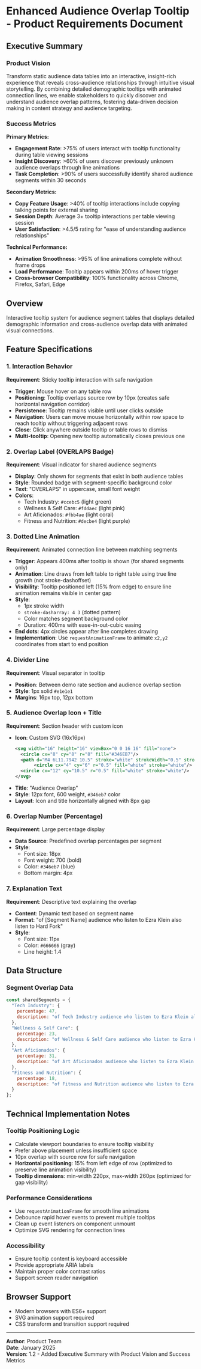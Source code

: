 # Enhanced Audience Overlap Tooltip - Product Requirements Document

## Executive Summary

### Product Vision
Transform static audience data tables into an interactive, insight-rich experience that reveals cross-audience relationships through intuitive visual storytelling. By combining detailed demographic tooltips with animated connection lines, we enable stakeholders to quickly discover and understand audience overlap patterns, fostering data-driven decision making in content strategy and audience targeting.

### Success Metrics
**Primary Metrics:**
- **Engagement Rate**: >75% of users interact with tooltip functionality during table viewing sessions
- **Insight Discovery**: >60% of users discover previously unknown audience overlaps through line animations
- **Task Completion**: >90% of users successfully identify shared audience segments within 30 seconds

**Secondary Metrics:**
- **Copy Feature Usage**: >40% of tooltip interactions include copying talking points for external sharing
- **Session Depth**: Average 3+ tooltip interactions per table viewing session
- **User Satisfaction**: >4.5/5 rating for "ease of understanding audience relationships"

**Technical Performance:**
- **Animation Smoothness**: >95% of line animations complete without frame drops
- **Load Performance**: Tooltip appears within 200ms of hover trigger
- **Cross-browser Compatibility**: 100% functionality across Chrome, Firefox, Safari, Edge

## Overview
Interactive tooltip system for audience segment tables that displays detailed demographic information and cross-audience overlap data with animated visual connections.

## Feature Specifications

### 1. Interaction Behavior
**Requirement**: Sticky tooltip interaction with safe navigation
- **Trigger**: Mouse hover on any table row
- **Positioning**: Tooltip overlaps source row by 10px (creates safe horizontal navigation corridor)
- **Persistence**: Tooltip remains visible until user clicks outside
- **Navigation**: Users can move mouse horizontally within row space to reach tooltip without triggering adjacent rows
- **Close**: Click anywhere outside tooltip or table rows to dismiss
- **Multi-tooltip**: Opening new tooltip automatically closes previous one

### 2. Overlap Label (OVERLAPS Badge)
**Requirement**: Visual indicator for shared audience segments
- **Display**: Only shown for segments that exist in both audience tables
- **Style**: Rounded badge with segment-specific background color
- **Text**: "OVERLAPS" in uppercase, small font weight
- **Colors**: 
  - Tech Industry: `#ccebc5` (light green)
  - Wellness & Self Care: `#fddaec` (light pink)
  - Art Aficionados: `#fbb4ae` (light coral)
  - Fitness and Nutrition: `#decbe4` (light purple)

### 3. Dotted Line Animation
**Requirement**: Animated connection line between matching segments
- **Trigger**: Appears 400ms after tooltip is shown (for shared segments only)
- **Animation**: Line draws from left table to right table using true line growth (not stroke-dashoffset)
- **Visibility**: Tooltip positioned left (15% from edge) to ensure line animation remains visible in center gap
- **Style**: 
  - 1px stroke width
  - `stroke-dasharray: 4 3` (dotted pattern)
  - Color matches segment background color
  - Duration: 400ms with ease-in-out-cubic easing
- **End dots**: 4px circles appear after line completes drawing
- **Implementation**: Use `requestAnimationFrame` to animate `x2,y2` coordinates from start to end position

### 4. Divider Line
**Requirement**: Visual separator in tooltip
- **Position**: Between demo rate section and audience overlap section
- **Style**: 1px solid `#e1e1e1`
- **Margins**: 16px top, 12px bottom

### 5. Audience Overlap Icon + Title
**Requirement**: Section header with custom icon
- **Icon**: Custom SVG (16x16px)
  ```svg
  <svg width="16" height="16" viewBox="0 0 16 16" fill="none">
    <circle cx="8" cy="8" r="8" fill="#346EB7"/>
    <path d="M4 6L11.7942 10.5" stroke="white" strokeWidth="0.5" strokeLinejoin="round" strokeDasharray="1.2 1.2"/>
         <circle cx="4" cy="6" r="0.5" fill="white" stroke="white"/>
    <circle cx="12" cy="10.5" r="0.5" fill="white" stroke="white"/>
  </svg>
  ```
- **Title**: "Audience Overlap"
- **Style**: 12px font, 600 weight, `#346eb7` color
- **Layout**: Icon and title horizontally aligned with 8px gap

### 6. Overlap Number (Percentage)
**Requirement**: Large percentage display
- **Data Source**: Predefined overlap percentages per segment
- **Style**: 
  - Font size: 18px
  - Font weight: 700 (bold)
  - Color: `#346eb7` (blue)
  - Bottom margin: 4px

### 7. Explanation Text
**Requirement**: Descriptive text explaining the overlap
- **Content**: Dynamic text based on segment name
- **Format**: "of [Segment Name] audience who listen to Ezra Klein also listen to Hard Fork"
- **Style**: 
  - Font size: 11px
  - Color: `#666666` (gray)
  - Line height: 1.4

## Data Structure

### Segment Overlap Data
```javascript
const sharedSegments = {
  "Tech Industry": { 
    percentage: 47, 
    description: "of Tech Industry audience who listen to Ezra Klein also listen to Hard Fork" 
  },
  "Wellness & Self Care": { 
    percentage: 23, 
    description: "of Wellness & Self Care audience who listen to Ezra Klein also listen to Hard Fork" 
  },
  "Art Aficionados": { 
    percentage: 31, 
    description: "of Art Aficionados audience who listen to Ezra Klein also listen to Hard Fork" 
  },
  "Fitness and Nutrition": { 
    percentage: 18, 
    description: "of Fitness and Nutrition audience who listen to Ezra Klein also listen to Hard Fork" 
  }
};
```

## Technical Implementation Notes

### Tooltip Positioning Logic
- Calculate viewport boundaries to ensure tooltip visibility
- Prefer above placement unless insufficient space
- 10px overlap with source row for safe navigation
- **Horizontal positioning**: 15% from left edge of row (optimized to preserve line animation visibility)
- **Tooltip dimensions**: min-width 220px, max-width 260px (optimized for gap visibility)

### Performance Considerations
- Use `requestAnimationFrame` for smooth line animations
- Debounce rapid hover events to prevent multiple tooltips
- Clean up event listeners on component unmount
- Optimize SVG rendering for connection lines

### Accessibility
- Ensure tooltip content is keyboard accessible
- Provide appropriate ARIA labels
- Maintain proper color contrast ratios
- Support screen reader navigation

## Browser Support
- Modern browsers with ES6+ support
- SVG animation support required
- CSS transform and transition support required

---

**Author**: Product Team  
**Date**: January 2025  
**Version**: 1.2 - Added Executive Summary with Product Vision and Success Metrics
